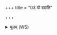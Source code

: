 +++
title = "03 यो ददाति"

+++
<details><summary>मूलम् (WS)</summary>

यो ददाति यो ददते यो वा निधीञ् श्रद्दधानो निधत्ते ।  
यमो वैवस्वतान् राजा सर्वान् रक्षत शेवधीन् ॥ ५ ॥
</details>